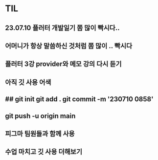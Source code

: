 # TIL

## 23.07.10 플러터 개발일기 쫌 많이 빡시다..
## 어머니가 항상 말씀하신 것처럼 쫌 많이 .. 빡시다
## 플러터 3강 provider와 메모 강의 다시 듣기

## 아직 깃 사용 어색
## ## git init git add . git commit -m '230710 0858'
## git push -u origin main
## 피그마 팀원들과 함께 사용
## 수업 마치고 깃 사용 더해보기


